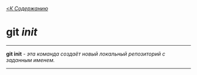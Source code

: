 [<*К Содержанию*](./readme.md)

# git _init_

---
 **git init** - *эта команда  создаёт новый локальный репозиторий с заданным именем.*

 ---
